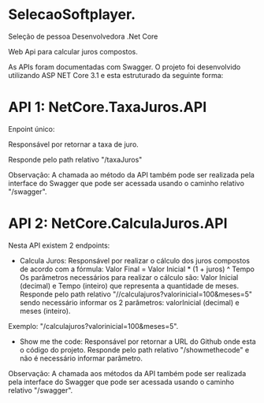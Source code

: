 # SelecaoSoftplayer.
Seleção de pessoa Desenvolvedora .Net Core

Web Api para calcular juros compostos.

As APIs foram documentadas com Swagger.
O projeto foi desenvolvido utilizando ASP NET Core 3.1 e esta estruturado da seguinte forma:

# API 1: NetCore.TaxaJuros.API
Enpoint único:

Responsável por retornar a taxa de juro.

Responde pelo path relativo "/taxaJuros"

Observação: A chamada ao método da API também pode ser realizada pela interface do Swagger que pode ser acessada usando o caminho relativo "/swagger".

# API 2: NetCore.CalculaJuros.API

Nesta API existem 2 endpoints:

- Calcula Juros: 
Responsável por realizar o cálculo dos juros compostos de acordo com a fórmula: Valor Final = Valor Inicial * (1 + juros) ^ Tempo
Os parâmetros necessários para realizar o cálculo são: Valor Inicial (decimal) e Tempo (inteiro) que representa a quantidade de meses.
Responde pelo path relativo "//calculajuros?valorinicial=100&meses=5" sendo necessário informar os 2 parâmetros: valorInicial (decimal) e meses (inteiro).

Exemplo: "/calculajuros?valorinicial=100&meses=5".

- Show me the code: 
Responsável por retornar a URL do Github onde esta o código do projeto.
Responde pelo path relativo "/showmethecode" e não é necessário informar parâmetro.

Observação: A chamada aos métodos da API também pode ser realizada pela interface do Swagger que pode ser acessada usando o caminho relativo "/swagger".
